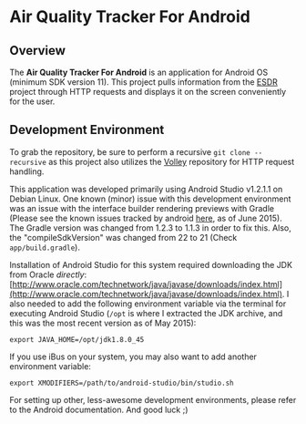 Air Quality Tracker For Android
===============================

Overview
--------

The **Air Quality Tracker For Android** is an application for Android OS (minimum SDK version 11). This project pulls information from the [ESDR](https://github.com/CMU-CREATE-Lab/esdr) project through HTTP requests and displays it on the screen conveniently for the user.

Development Environment
-----------------------

To grab the repository, be sure to perform a recursive `git clone --recursive` as this project also utilizes the [Volley](https://developer.android.com/training/volley/index.html) repository for HTTP request handling.

This application was developed primarily using Android Studio v1.2.1.1 on Debian Linux. One known (minor) issue with this development environment was an issue with the interface builder rendering previews with Gradle (Please see the known issues tracked by android [here](http://tools.android.com/knownissues#TOC-Can-t-Render-Layouts-in-Android-Studio-1.2), as of June 2015). The Gradle version was changed from 1.2.3 to 1.1.3 in order to fix this. Also, the "compileSdkVersion" was changed from 22 to 21 (Check `app/build.gradle`).

Installation of Android Studio for this system required downloading the JDK from Oracle *directly*: [http://www.oracle.com/technetwork/java/javase/downloads/index.html](http://www.oracle.com/technetwork/java/javase/downloads/index.html). I also needed to add the following environment variable via the terminal for executing Android Studio (`/opt` is where I extracted the JDK archive, and this was the most recent version as of May 2015):

    export JAVA_HOME=/opt/jdk1.8.0_45

If you use iBus on your system, you may also want to add another environment variable:

    export XMODIFIERS=/path/to/android-studio/bin/studio.sh

For setting up other, less-awesome development environments, please refer to the Android documentation. And good luck ;)
